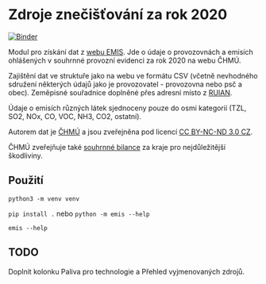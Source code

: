 
# Zdroje znečišťování za rok 2020

[![Binder](https://mybinder.org/badge_logo.svg)](https://mybinder.org/v2/gh/jandolezal/emis/HEAD)

Modul pro získání dat z [webu EMIS](http://portal.chmi.cz/files/portal/docs/uoco/web_generator/plants/index_CZ.html). Jde o údaje o provozovnách a emisích ohlášených v souhrnné provozní evidenci za rok 2020 na webu ČHMÚ.

Zajištění dat ve struktuře jako na webu ve formátu CSV (včetně nevhodného sdružení některých údajů jako je provozovatel - provozovna nebo psč a obec). Zeměpisné souřadnice doplněné přes adresní místo z [RUIAN](https://ags.cuzk.cz/arcgis/rest/services/RUIAN).

Údaje o emisích různých látek sjednoceny pouze do osmi kategorií (TZL, SO2, NOx, CO, VOC, NH3, CO2, ostatní).

Autorem dat je [ČHMÚ](http://portal.chmi.cz/files/portal/docs/uoco/web_generator/plants/index_CZ.html) a jsou zveřejněna pod licencí [CC BY-NC-ND 3.0 CZ](https://creativecommons.org/licenses/by-nc-nd/3.0/cz/).

ČHMÚ zveřejňuje také [souhrnné bilance](http://pr-asu.chmi.cz:8080/EmisBilanceView/faces/viewBilance.xhtml) za kraje pro nejdůležitější škodliviny.

## Použití

`python3 -m venv venv`

`pip install .` nebo `python -m emis --help`

`emis --help`

## TODO

Doplnit kolonku Paliva pro technologie a Přehled vyjmenovaných zdrojů.
